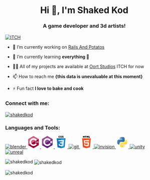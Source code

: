 <h1 align="center">Hi 👋, I'm Shaked Kod</h1>
<h3 align="center">A game developer and 3d artists!</h3>

<a href="https://oort-studios.itch.io/" target="_blank"><img align="center" src="https://img.shields.io/badge/Itch-%23FF0B34.svg?style=for-the-badge&logo=Itch.io&logoColor=white" alt="ITCH" height="30" width="75"/></a>

- 🔭 I’m currently working on [Rails And Potatos](https://open.codecks.io/railsandpotatoes)

- 🌱 I’m currently learning **everything 🤣**

- 👨‍💻 All of my projects are available at [Oort Studios](https://oort-studios.itch.io/) ITCH for now

- 📫 How to reach me **{this data is unevaluable at this moment}**

- ⚡ Fun fact **I love to bake and cook**

<h3 align="left">Connect with me:</h3>
<p align="left">
<a href="https://dev.to/shakedkod" target="blank"><img align="center" src="https://cdn.jsdelivr.net/npm/simple-icons@3.0.1/icons/dev-dot-to.svg" alt="shakedkod" height="30" width="40" /></a>
</p>

<h3 align="left">Languages and Tools:</h3>
<p align="left"> <a href="https://www.blender.org/" target="_blank"> <img src="https://download.blender.org/branding/community/blender_community_badge_white.svg" alt="blender" width="40" height="40"/> </a> <a href="https://www.w3schools.com/cpp/" target="_blank"> <img src="https://raw.githubusercontent.com/devicons/devicon/master/icons/cplusplus/cplusplus-original.svg" alt="cplusplus" width="40" height="40"/> </a> <a href="https://www.w3schools.com/cs/" target="_blank"> <img src="https://raw.githubusercontent.com/devicons/devicon/master/icons/csharp/csharp-original.svg" alt="csharp" width="40" height="40"/> </a> <a href="https://www.w3schools.com/css/" target="_blank"> <img src="https://raw.githubusercontent.com/devicons/devicon/master/icons/css3/css3-original-wordmark.svg" alt="css3" width="40" height="40"/> </a> <a href="https://git-scm.com/" target="_blank"> <img src="https://www.vectorlogo.zone/logos/git-scm/git-scm-icon.svg" alt="git" width="40" height="40"/> </a> <a href="https://www.w3.org/html/" target="_blank"> <img src="https://raw.githubusercontent.com/devicons/devicon/master/icons/html5/html5-original-wordmark.svg" alt="html5" width="40" height="40"/> </a> <a href="https://www.invisionapp.com/" target="_blank"> <img src="https://www.vectorlogo.zone/logos/invisionapp/invisionapp-icon.svg" alt="invision" width="40" height="40"/> </a> <a href="https://www.python.org" target="_blank"> <img src="https://raw.githubusercontent.com/devicons/devicon/master/icons/python/python-original.svg" alt="python" width="40" height="40"/> </a> <a href="https://unity.com/" target="_blank"> <img src="https://www.vectorlogo.zone/logos/unity3d/unity3d-icon.svg" alt="unity" width="40" height="40"/> </a> <a href="https://unrealengine.com/" target="_blank"> <img src="https://raw.githubusercontent.com/kenangundogan/fontisto/036b7eca71aab1bef8e6a0518f7329f13ed62f6b/icons/svg/brand/unreal-engine.svg" alt="unreal" width="40" height="40"/> </a> </p>

<p><img align="left" src="https://github-readme-stats.vercel.app/api/top-langs?username=shakedkod&show_icons=true&locale=en&theme=highcontrast" alt="shakedkod" /></p>

<p>&nbsp;<img align="center" src="https://github-readme-stats.vercel.app/api?username=shakedkod&show_icons=true&locale=en&theme=highcontrast" alt="shakedkod" /></p>

<p><img align="center" src="https://github-readme-streak-stats.herokuapp.com/?user=shakedkod&theme=highcontrast" alt="shakedkod" /></p>
